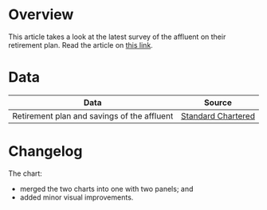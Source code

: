 # Overview

This article takes a look at the latest survey of the affluent on their retirement plan. Read the article on [this link](https://www.thejakartapost.com/business/2021/12/10/majority-of-affluent-indonesians-plan-to-retire-early.html).


# Data

Data | Source |  
---- | ------ |  
Retirement plan and savings of the affluent | [Standard Chartered](https://www.sc.com/en/banking/driving-wealth-prosperity/wealth-expectancy-report-2021/) |  


# Changelog

The chart:
- merged the two charts into one with two panels; and  
- added minor visual improvements.
